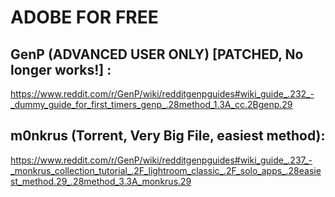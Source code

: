 # ADOBE FOR FREE

## GenP (ADVANCED USER ONLY) [PATCHED, No longer works!] :
https://www.reddit.com/r/GenP/wiki/redditgenpguides#wiki_guide_.232_-_dummy_guide_for_first_timers_genp_.28method_1.3A_cc.2Bgenp.29

## m0nkrus (Torrent, Very Big File, easiest method):
https://www.reddit.com/r/GenP/wiki/redditgenpguides#wiki_guide_.237_-_monkrus_collection_tutorial_.2F_lightroom_classic_.2F_solo_apps_.28easiest_method.29_.28method_3.3A_monkrus.29
